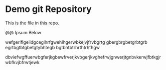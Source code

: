 # Demo git Repository

This is the file in this repo.

@@ Ipsum Below 

wefgeriflgelidgcegihrfgwehlhgerwbkejvjfrvbgrtg
gbergbrgbetgrbtgrb
egrtbgtbtgbetgtybhtegb
bgtbhtbtrhrthtrhthgw

dbviefwgffuerwbgferjkgbewfrverjkvbgerjkvghefrwjgnwerjtgnbvkerwjfbtkgjrwbfkvjbfrwtjewk